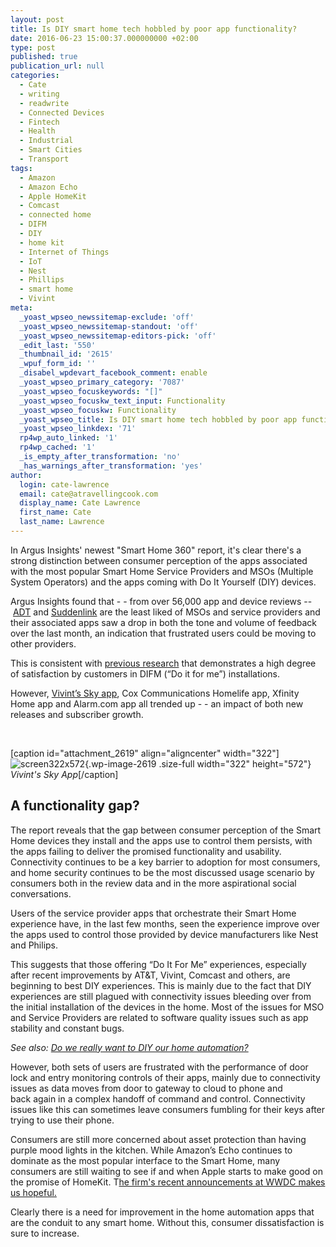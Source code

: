 ```yaml
---
layout: post
title: Is DIY smart home tech hobbled by poor app functionality?
date: 2016-06-23 15:00:37.000000000 +02:00
type: post
published: true
publication_url: null
categories:
  - Cate
  - writing
  - readwrite
  - Connected Devices
  - Fintech
  - Health
  - Industrial
  - Smart Cities
  - Transport
tags:
  - Amazon
  - Amazon Echo
  - Apple HomeKit
  - Comcast
  - connected home
  - DIFM
  - DIY
  - home kit
  - Internet of Things
  - IoT
  - Nest
  - Phillips
  - smart home
  - Vivint
meta:
  _yoast_wpseo_newssitemap-exclude: 'off'
  _yoast_wpseo_newssitemap-standout: 'off'
  _yoast_wpseo_newssitemap-editors-pick: 'off'
  _edit_last: '550'
  _thumbnail_id: '2615'
  _wpuf_form_id: ''
  _disabel_wpdevart_facebook_comment: enable
  _yoast_wpseo_primary_category: '7087'
  _yoast_wpseo_focuskeywords: "[]"
  _yoast_wpseo_focuskw_text_input: Functionality
  _yoast_wpseo_focuskw: Functionality
  _yoast_wpseo_title: Is DIY smart home tech hobbled by poor app functionality?
  _yoast_wpseo_linkdex: '71'
  rp4wp_auto_linked: '1'
  rp4wp_cached: '1'
  _is_empty_after_transformation: 'no'
  _has_warnings_after_transformation: 'yes'
author:
  login: cate-lawrence
  email: cate@atravellingcook.com
  display_name: Cate Lawrence
  first_name: Cate
  last_name: Lawrence
---
```

In Argus Insights' newest "Smart Home 360" report, it's clear there's a
strong distinction between consumer perception of the apps associated
with the most popular Smart Home Service Providers and MSOs (Multiple
System Operators) and the apps coming with Do It Yourself (DIY) devices.

Argus Insights found that - - from over 56,000 app and device reviews
-- [ADT](https://www.adt.com/dallas?ecid=lmdallas&optimizely_disable=true)
and [Suddenlink](https://www.suddenlink.com/) are the least liked of MSOs
and service providers and their associated apps saw a drop in both the
tone and volume of feedback over the last month, an indication that
frustrated users could be moving to other providers.

This is consistent with [previous
research](https://readwrite.com/2016/05/24/professionally-installed-home-automation-diy-pt1/) that
demonstrates a high degree of satisfaction by customers in DIFM (“Do it
for me”) installations.

However, [Vivint’s Sky
app](https://support.vivint.com/product/skycontrol-mobile-app), Cox
Communications Homelife app, Xfinity Home app and Alarm.com app all
trended up - - an impact of both new releases and subscriber growth.

 

\[caption id="attachment\_2619" align="aligncenter"
width="322"\]![screen322x572](rw-import/screen322x572-1.jpeg){.wp-image-2619
.size-full width="322" height="572"} *Vivint's Sky App*\[/caption\]

A functionality gap?
--------------------

The report reveals that the gap between consumer perception of the Smart
Home devices they install and the apps use to control them persists,
with the apps failing to deliver the promised functionality and
usability. Connectivity continues to be a key barrier to adoption for
most consumers, and home security continues to be the most discussed
usage scenario by consumers both in the review data and in the more
aspirational social conversations.

Users of the service provider apps that orchestrate their Smart Home
experience have, in the last few months, seen the experience improve
over the apps used to control those provided by device manufacturers
like Nest and Philips.

This suggests that those offering “Do It For Me” experiences, especially
after recent improvements by AT&T, Vivint, Comcast and others, are
beginning to best DIY experiences. This is mainly due to the fact that
DIY experiences are still plagued with connectivity issues bleeding over
from the initial installation of the devices in the home. Most of the
issues for MSO and Service Providers are related to software quality
issues such as app stability and constant bugs.

*See also: [Do we really want to DIY our home
automation?](https://readwrite.com/2016/05/24/professionally-installed-home-automation-diy-pt1/)*

However, both sets of users are frustrated with the performance of door
lock and entry monitoring controls of their apps, mainly due to
connectivity issues as data moves from door to gateway to cloud to phone
and back again in a complex handoff of command and control. Connectivity
issues like this can sometimes leave consumers fumbling for their keys
after trying to use their phone.

Consumers are still more concerned about asset protection than having
purple mood lights in the kitchen. While Amazon’s Echo continues to
dominate as the most popular interface to the Smart Home, many consumers
are still waiting to see if and when Apple starts to make good on the
promise of HomeKit. T[he firm's recent announcements at WWDC makes us
hopeful.](https://readwrite.com/2016/06/15/apples-home-makes-great-strides-connect-world-iot-apple-products-pt4/)

Clearly there is a need for improvement in the home automation apps that
are the conduit to any smart home. Without this, consumer
dissatisfaction is sure to increase.

 
